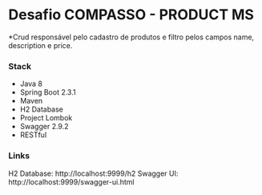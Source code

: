 # Desafio COMPASSO - PRODUCT MS

*Crud responsável pelo cadastro de produtos e filtro pelos campos name, description e price.

### Stack
* Java 8
* Spring Boot 2.3.1
* Maven
* H2 Database
* Project Lombok
* Swagger 2.9.2
* RESTful

### Links 
H2 Database: http://localhost:9999/h2
Swagger UI: http://localhost:9999/swagger-ui.html